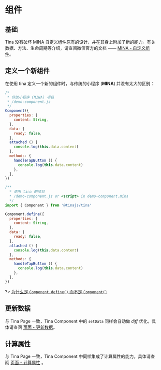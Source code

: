 # 组件

## 基础
Tina 没有破坏 MINA 自定义组件原有的设计，并在其身上附加了新的能力。有关数据、方法、生命周期等介绍，请查阅微信官方的文档 —— [MINA - 自定义组件](https://mp.weixin.qq.com/debug/wxadoc/dev/framework/custom-component/)。

## 定义一个新组件
在使用 tina 定义一个新的组件时，与传统的小程序 (**MINA**) 并没有太大的区别：

```javascript
/*
 * 传统小程序 (MINA) 项目
 * /demo-component.js
 */
Component({
  properties: {
    content: String,
  },
  data: {
    ready: false,
  },
  attached () {
    console.log(this.data.content)
  },
  methods: {
    handleTapButton () {
      console.log(this.data.content)
    },
  },
})
```

```javascript
/**
  * 使用 tina 的项目
  * /demo-component.js or <script> in demo-component.mina
  */
import { Component } from '@tinajs/tina'

Component.define({
  properties: {
    content: String,
  },
  data: {
    ready: false,
  },
  attached () {
    console.log(this.data.content)
  },
  methods: {
    handleTapButton () {
      console.log(this.data.content)
    },
  },
})
```

?> [为什么是 ``Component.define()`` 而不是 ``Component()``](guide/faq?id=%e4%b8%ba%e4%bb%80%e4%b9%88%e6%98%af-tinapagedefine-%e8%80%8c%e4%b8%8d%e6%98%af-tinapage-%ef%bc%9f)

## 更新数据
与 Tina Page 一致，Tina Component 中的 ``setData`` 同样会自动做 *diff* 优化。具体请查阅 [页面 - 更新数据](guide/page?id=更新数据)。

## 计算属性
与 Tina Page 一致，Tina Component 中同样集成了计算属性的能力。具体请查阅 [页面 - 计算属性](guide/page?id=计算属性) 。

